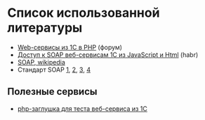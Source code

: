 # Список использованной литературы

* [Web-сервисы из 1С в PHP](http://infostart.ru/public/63082/) (форум)
* [Доступ к SOAP веб-сервисам 1С из JavaScript и Html](http://habrahabr.ru/post/184540/) (habr)
* [SOAP, wikipedia](https://en.wikipedia.org/wiki/SOAP)
* Стандарт SOAP [1](http://www.w3.org/TR/2007/REC-soap12-part0-20070427/),
    [2](http://www.w3.org/TR/2007/REC-soap12-part1-20070427/), 
    [3](http://www.w3.org/TR/2007/REC-soap12-part2-20070427/),
    [4](http://www.w3.org/TR/2007/REC-soap12-testcollection-20070427/)


## Полезные сервисы
* [php-заглушка для теста веб-сервиса из 1С](http://fragster.ru/tmp/test.php?wsdl)


